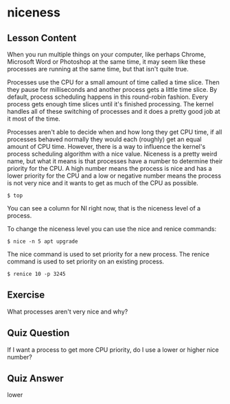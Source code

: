 # niceness

## Lesson Content

When you run multiple things on your computer, like perhaps Chrome, Microsoft Word or Photoshop at the same time, it may seem like these processes are running at the same time, but that isn't quite true. 

Processes use the CPU for a small amount of time called a time slice. Then they pause for milliseconds and another process gets a little time slice. By default, process scheduling happens in this round-robin fashion. Every process gets enough time slices until it's finished processing. The kernel handles all of these switching of processes and it does a pretty good job at it most of the time.

Processes aren't able to decide when and how long they get CPU time, if all processes behaved normally they would each (roughly) get an equal amount of CPU time. However, there is a way to influence the kernel's process scheduling algorithm with a nice value. Niceness is a pretty weird name, but what it means is that processes have a number to determine their priority for the CPU. A high number means the process is nice and has a lower priority for the CPU and a low or negative number means the process is not very nice and it wants to get as much of the CPU as possible. 

```$ top```

You can see a column for NI right now, that is the niceness level of a process.

To change the niceness level you can use the nice and renice commands:

```$ nice -n 5 apt upgrade```

The nice command is used to set priority for a new process. The renice command is used to set priority on an existing process. 

```$ renice 10 -p 3245```

## Exercise

What processes aren't very nice and why?

## Quiz Question

If I want a process to get more CPU priority, do I use a lower or higher nice number?

## Quiz Answer

lower
